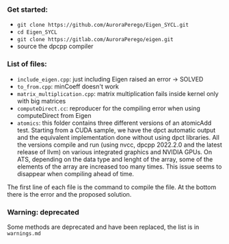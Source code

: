 ### Get started:
- ```git clone https://github.com/AuroraPerego/Eigen_SYCL.git```
- ```cd Eigen_SYCL```
- ```git clone https://gitlab.com/AuroraPerego/eigen.git```
- source the dpcpp compiler

### List of files:
- ```include_eigen.cpp```: just including Eigen raised an error -> SOLVED
- ```to_from.cpp```: minCoeff doesn't work
- ```matrix_multiplication.cpp```: matrix multiplication fails inside kernel only with big matrices
- ```computeDirect.cc```: reproducer for the compiling error when using computeDirect from Eigen
- ```atomics```: this folder contains three different versions of an atomicAdd test. Starting from a CUDA sample, we have the dpct automatic output and the equivalent implementation done without using dpct libraries. All the versions compile and run (using nvcc, dpcpp 2022.2.0 and the latest release of llvm) on various integrated graphics and NVIDIA GPUs. On ATS, depending on the data type and lenght of the array, some of the elements of the array are increased too many times. This issue seems to disappear when compiling ahead of time.

The first line of each file is the command to compile the file. At the bottom there is the error and the proposed solution.

### Warning: deprecated
Some methods are deprecated and have been replaced, the list is in ```warnings.md```
